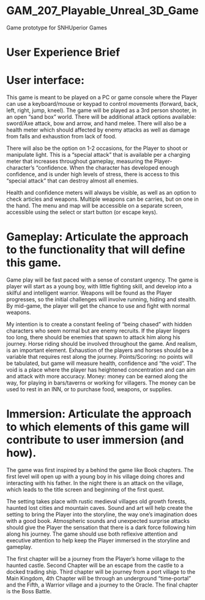 # GAM_207_Playable_Unreal_3D_Game
Game prototype for SNHUperior Games

# User Experience Brief

#	User interface: 
This game is meant to be played on a PC or game console where the Player can use a keyboard/mouse or keypad to control movements (forward, back, left, right, jump, kneel). The game will be played as a 3rd person shooter, in an open “sand box” world. There will be additional attack options available: sword/Axe attack, bow and arrow, and hand melee.
There will also be a health meter which should affected by enemy attacks as well as damage from falls and exhaustion from lack of food.

There will also be the option on 1-2 occasions, for the Player to shoot or manipulate light. This is a “special attack” that is available per a charging meter that increases throughout gameplay, measuring the Player-character’s “confidence. When the character has developed enough confidence, and is under high levels of stress, there is access to this “special attack” that can destroy almost all enemies. 

Health and confidence meters will always be visible, as well as an option to check articles and weapons. Multiple weapons can be carries, but on one in the hand. The menu and map will be accessible on a separate screen, accessible using the select or start button (or escape keys).

# Gameplay: Articulate the approach to the functionality that will define this game. 
Game play will be fast paced with a sense of constant urgency. The game is player will start as a young boy, with little fighting skill, and develop into a skilful and intelligent warrior. Weapons will be found as the Player progresses, so the initial challenges will involve running, hiding and stealth. By mid-game, the player will get the chance to use and fight with normal weapons.

My intention is to create a constant feeling of “being chased” with hidden characters who seem normal but are enemy recruits. If the player lingers too long, there should be enemies that spawn to attack him along his journey.
Horse riding should be involved throughout the game. And realism, is an important element. Exhaustion of the players and horses should be a variable that requires rest along the journey.
Points/Scoring: no points will be tabulated, but game will measure health, confidence and “the void”. The void is a place where the player has heightened concentration and can aim and attack with more accuracy.
Money: money can be earned along the way, for playing in bars/taverns or working for villagers. The money can be used to rest in an INN, or to purchase food, weapons, or supplies.

# Immersion: Articulate the approach to which elements of this game will contribute to user immersion (and how).
The game was first inspired by a behind the game like Book chapters. The first level will open up with a young boy in his village doing chores and interacting with his father. In the night there is an attack on the village, which leads to the title screen and beginning of the first quest.

The setting takes place with rustic medieval villages old growth forests, haunted lost cities and mountain caves. Sound and art will help create the setting to bring the Player into the storyline, the way one’s imagination does with a good book. Atmospheric sounds and unexpected surprise attacks should give the Player the sensation that there is a dark force following him along his journey.  The game should use both reflexive attention and executive attention to help keep the Player immersed in the storyline and gameplay.

The first chapter will be a journey from the Player’s home village to the haunted castle. Second Chapter will be an escape from the castle to a docked trading ship. Third chapter will be journey from a port village to the Main Kingdom, 4th Chapter will be through an underground “time-portal”  and the Fifth, a Warrior village and a journey to the Oracle. The final chapter is the Boss Battle.
